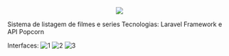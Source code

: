 <p align="center"><img src="https://laravel.com/assets/img/components/logo-laravel.svg"></p>

Sistema de listagem de filmes e series 
Tecnologias: Laravel Framework e API Popcorn

Interfaces: 
![1](https://user-images.githubusercontent.com/35781248/35456129-9b6a3ac2-02bb-11e8-91c6-40503688a44e.jpg)
![2](https://user-images.githubusercontent.com/35781248/35456130-9b9fcab6-02bb-11e8-8085-d6df1d546664.jpg)
![3](https://user-images.githubusercontent.com/35781248/35456131-9bcb8f02-02bb-11e8-87f6-dda71faad8bc.jpg)

